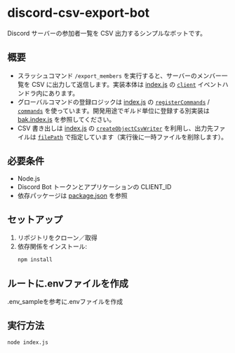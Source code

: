 # discord-csv-export-bot

Discord サーバーの参加者一覧を CSV 出力するシンプルなボットです。

## 概要
- スラッシュコマンド `/export_members` を実行すると、サーバーのメンバー一覧を CSV に出力して返信します。実装本体は [index.js](index.js) の [`client`](index.js) イベントハンドラ内にあります。
- グローバルコマンドの登録ロジックは [index.js](index.js) の [`registerCommands`](index.js) / [`commands`](index.js) を使っています。開発用途でギルド単位に登録する別実装は [bak.index.js](bak.index.js) を参照してください。
- CSV 書き出しは [index.js](index.js) の [`createObjectCsvWriter`](index.js) を利用し、出力先ファイルは [`filePath`](index.js) で指定しています（実行後に一時ファイルを削除します）。

## 必要条件
- Node.js
- Discord Bot トークンとアプリケーションの CLIENT_ID
- 依存パッケージは [package.json](package.json) を参照

## セットアップ
1. リポジトリをクローン／取得
2. 依存関係をインストール:
   ```sh
   npm install

## ルートに.envファイルを作成
.env_sampleを参考に.envファイルを作成

## 実行方法
``` sh
node index.js
```